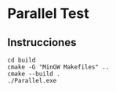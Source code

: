 # Parallel Test

## Instrucciones

```
cd build
cmake -G "MinGW Makefiles" ..
cmake --build .
./Parallel.exe
```